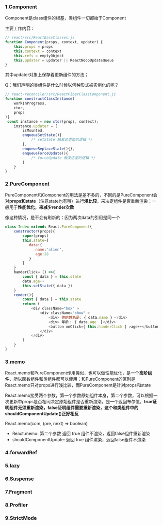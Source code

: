 ### 1.Component
Component是class组件的根基，类组件一切都始于Component

主要工作内容：
```javascript
// react/src/ReactBaseClasses.js
function Component(props, context, updater) {
    this.props = props
    this.context = context
    this.refs = emptyObject
    this.updater = updater || ReactNoopUpdateQueue
}
```
其中updater对象上保存着更新组件的方法；

Q：我们声明的类组件是什么时候以何种形式被实例化的呢？
```javascript
// react-reconciler/src/ReactFiberClassComponent.js
function constructClassInstance(
    workInProgress,
    ctor,
    props
){
 const instance = new ctor(props, context);
    instance.updater = {
        isMounted,
        enqueueSetState(){
            /* setState 触发这里面的逻辑 */
        },
        enqueueReplaceState(){},
        enqueueForceUpdate(){
            /* forceUpdate 触发这里的逻辑 */
        }
    }
}
```

### 2.PureComponent
PureComponent和Component的用法是差不多的，不同的是PureComponent会对**props和state**（注意state也有哦）进行**浅比较**，来决定组件是否重新渲染；一般用于**性能优化，来减少render次数**

像这种情况，是不会有刷新的：因为两次data的引用是同一个
```javascript
class Index extends React.PureComponent{
    constructor(props){
        super(props)
        this.state={
           data:{
              name:'alien',
              age:28
           }
        }
    }
    handerClick= () =>{
        const { data } = this.state
        data.age++
        this.setState({ data })
    }
    render(){
        const { data } = this.state
        return (
            <div className="box" >
                <div className="show" >
                    <div> 你的姓名是: { data.name } </div>
                    <div> 年龄： { data.age  }</div>
                    <button onClick={ this.handerClick } >age++</button>
                </div>
            </div>
        )
    }
}
```


### 3.memo

React.memo和PureComponent作用类似，也可以做性能优化，是一个**高阶组件**，所以函数组件和类组件都可以使用；和PureComponent的区别是React.memo只对props进行浅比较，而PureComponent是针对props和state

React.memo接受两个参数，第一个参数原始组件本身，第二个参数，可以根据一次更新中props是否相同决定原始组件是否重新渲染。是一个返回布尔值，**true证明组件无须重新渲染，false证明组件需要重新渲染，这个和类组件中的shouldComponentUpdate()正好相反**

React.memo(com, (pre, next) => boolean)

- React.memo: 第二个参数 返回 true 组件不渲染，返回false组件重新渲染
- shouldComponentUpdate: 返回 true 组件渲染，返回false组件不渲染




### 4.forwardRef
### 5.lazy
### 6.Suspense
### 7.Fragment
### 8.Profiler
### 9.StrictMode
